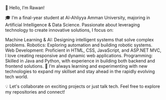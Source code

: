 👋 Hello, I’m Rawan!

🎓 I’m a final-year student at Al-Ahliyya Amman University, majoring in Artificial Intelligence & Data Science. Passionate about leveraging technology to create innovative solutions, I focus on:

Machine Learning & AI: Designing intelligent systems that solve complex problems.
Robotics: Exploring automation and building robotic systems.
Web Development: Proficient in HTML, CSS, JavaScript, and ASP.NET MVC, I love creating responsive and dynamic web applications.
Programming: Skilled in Java and Python, with experience in building both backend and frontend solutions.
🚀 I’m always learning and experimenting with new technologies to expand my skillset and stay ahead in the rapidly evolving tech world.

💡 Let's collaborate on exciting projects or just talk tech. Feel free to explore my repositories and connect!


